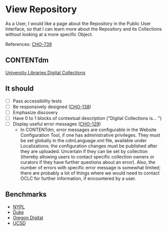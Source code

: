 # View Repository

As a User, I would like a page about the Repository in the Public User Interface, so that I can learn more about the Repository and its Collections without looking at a more specific Object.

References: [CHO-739](https://github.com/psu-libraries/cho/issues/739)

## CONTENTdm

[University Libraries Digital Collections](https://digital.libraries.psu.edu)

## It should

- [ ] Pass accessibility tests
- [ ] Be responsively designed ([CHO-138](https://github.com/psu-libraries/cho/issues/138))
- [ ] Emphasize discovery
- [ ] Have 0 to 1 blocks of contextual description ("Digital Collections is... ")
- [ ] Display useful error messages ([CHO-129](https://github.com/psu-libraries/cho/issues/129))
    * In CONTENTdm, error messages are configurable in the Website Configuration Tool, if one has administrative privileges. They must be set globally in the cdmLanguage.xml file, available under Localizations; the configuration changes must be published after they are uploaded. Uncertain if they can be set by collection (thereby allowing users to contact specific collection owners or curators if they have further questions about an error). Also, the number of errors with specific error message is somewhat limited; there are probably a lot of things where we would need to contact OCLC for further information, if encountered by a user.

## Benchmarks

* [NYPL](https://digitalcollections.nypl.org)
* [Duke](https://repository.duke.edu/dc?)
* [Oregon Digital](https://oregondigital.org/catalog)
* [UCSD](https://library.ucsd.edu/dc)
